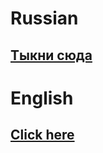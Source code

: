 # Russian
## [Тыкни сюда](https://github.com/ChA0S-f4me/Umbrella-Server/blob/main/ru.md)

# English

## [Click here](https://github.com/ChA0S-f4me/Umbrella-Server/blob/main/en.md)